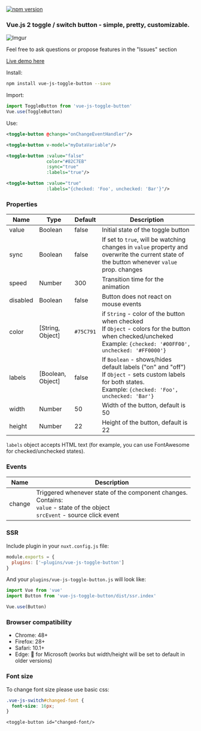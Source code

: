 [![npm version](https://badge.fury.io/js/vue-js-toggle-button.svg)](https://badge.fury.io/js/vue-js-toggle-button)

### Vue.js 2 toggle / switch button - simple, pretty, customizable.

![Imgur](http://i.imgur.com/a2Hf7pm.png)

Feel free to ask questions or propose features in the "Issues" section

[Live demo here](http://vue-js-toggle-button.yev.io/)

Install:
```bash
npm install vue-js-toggle-button --save
```
Import:
```javascript
import ToggleButton from 'vue-js-toggle-button'
Vue.use(ToggleButton)
```
Use:
```xml
<toggle-button @change="onChangeEventHandler"/>

<toggle-button v-model="myDataVariable"/>

<toggle-button :value="false" 
               color="#82C7EB" 
               :sync="true" 
               :labels="true"/>

<toggle-button :value="true" 
               :labels="{checked: 'Foo', unchecked: 'Bar'}"/>
```

### Properties

| Name      | Type              | Default     | Description                        |
| ---       | ---               | ---         | ---                                |
| value     | Boolean           | false       | Initial state of the toggle button |
| sync      | Boolean           | false       | If set to `true`, will be watching changes in `value` property and overwrite the current state of the button whenever `value` prop. changes |
| speed     | Number            | 300        | Transition time for the animation   |
| disabled  | Boolean           | false      | Button does not react on mouse events |
| color     | [String, Object]  | `#75C791`  | if `String` - color of the button when checked <br>If `Object` - colors for the button when checked/uncheked <br>Example: `{checked: '#00FF00', unchecked: '#FF0000'}`  |
| labels    | [Boolean, Object] | false      | If `Boolean` - shows/hides default labels ("on" and "off") <br>If `Object` - sets custom labels for both states. <br>Example: `{checked: 'Foo', unchecked: 'Bar'}`   |
| width     | Number            | 50         | Width of the button, default is 50 |
| height    | Number            | 22         | Height of the button, default is 22 |

`labels` object accepts HTML text (for example, you can use FontAwesome for checked/unchecked states).

### Events

| Name   | Description              |
| ---    | ---                      |
| change | Triggered whenever state of the component changes. <br>Contains: <br>`value` - state of the object <br>`srcEvent` - source click event |

### SSR

Include plugin in your `nuxt.config.js` file:
```javascript
module.exports = {
  plugins: ['~plugins/vue-js-toggle-button']
}
```
And your `plugins/vue-js-toggle-button.js` will look like:

```javascript
import Vue from 'vue'
import Button from 'vue-js-toggle-button/dist/ssr.index'

Vue.use(Button)
```

### Browser compatibility

* Chrome: 48+
* Firefox: 28+
* Safari: 10.1+
* Edge: :pray: for Microsoft (works but width/height will be set to default in older versions)

### Font size
To change font size please use basic css:
```css
.vue-js-switch#changed-font {
  font-size: 16px;
}
```
```vue
<toggle-button id="changed-font/>
```
